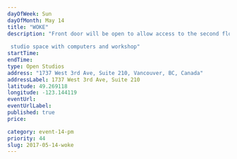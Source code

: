 ```yaml
---
dayOfWeek: Sun
dayOfMonth: May 14
title: "WOKE"
description: "Front door will be open to allow access to the second floor via main atrium stairs!  studio space with computers and workshop"
startTime: 
endTime: 
type: Open Studios
address: "1737 West 3rd Ave, Suite 210, Vancouver, BC, Canada"
addressLabel: 1737 West 3rd Ave, Suite 210
latitude: 49.269118
longitude: -123.144119
eventUrl: 
eventUrlLabel: 
published: true
price: 

category: event-14-pm
priority: 44
slug: 2017-05-14-woke
---
```

